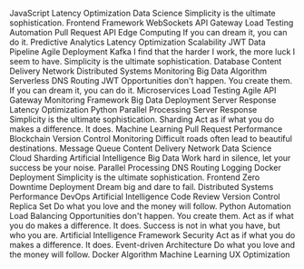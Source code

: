 JavaScript Latency Optimization Data Science Simplicity is the ultimate sophistication. Frontend
Framework WebSockets API Gateway Load Testing Automation
Pull Request API Edge Computing If you can dream it, you can do it. Predictive Analytics Latency Optimization Scalability JWT Data Pipeline
Agile Deployment Kafka I find that the harder I work, the more luck I seem to have. Simplicity is the ultimate sophistication. Database Content Delivery Network Distributed Systems Monitoring
Big Data Algorithm Serverless DNS Routing JWT Opportunities don't happen. You create them.
If you can dream it, you can do it. Microservices Load Testing Agile API Gateway Monitoring Framework Big Data Deployment Server Response Latency Optimization Python Parallel Processing
Server Response Simplicity is the ultimate sophistication. Sharding Act as if what you do makes a difference. It does. Machine Learning Pull Request Performance Blockchain Version Control Monitoring
Difficult roads often lead to beautiful destinations. Message Queue Content Delivery Network Data Science Cloud Sharding Artificial Intelligence Big Data Work hard in silence, let your success be your noise. Parallel Processing DNS Routing Logging Docker
Deployment Simplicity is the ultimate sophistication. Frontend Zero Downtime Deployment Dream big and dare to fail. Distributed Systems Performance DevOps Artificial Intelligence
Code Review Version Control Replica Set Do what you love and the money will follow. Python Automation Load Balancing Opportunities don't happen. You create them. Act as if what you do makes a difference. It does.
Success is not in what you have, but who you are. Artificial Intelligence Framework Security Act as if what you do makes a difference. It does. Event-driven Architecture Do what you love and the money will follow. Docker Algorithm Machine Learning UX Optimization
